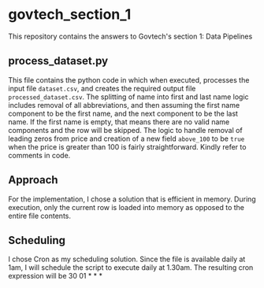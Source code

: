 # govtech_section_1

This repository contains the answers to Govtech's section 1: Data Pipelines

## process_dataset.py
This file contains the python code in which when executed, processes the input file `dataset.csv`, and creates the required output file `processed_dataset.csv`. The splitting of name into first and last name logic includes removal of all abbreviations, and then assuming the first name component to be the first name, and the next component to be the last name. If the first name is empty, that means there are no valid name components and the row will be skipped. The logic to handle removal of leading zeros from price and creation of a new field `above_100` to be `true` when the price is greater than 100 is fairly straightforward. Kindly refer to comments in code.

## Approach
For the implementation, I chose a solution that is efficient in memory. During execution, only the current row is loaded into memory as opposed to the entire file contents.

## Scheduling
I chose Cron as my scheduling solution. Since the file is available daily at 1am, I will schedule the script to execute daily at 1.30am. The resulting cron expression will be 30 01 * * *
